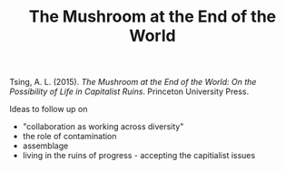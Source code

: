 ﻿---
backlinks:
- title: 'Orchestrating entangled relations to break the iron triangle: Observations
    from an LMS migration'
  url: /memex/sense/Design/role-of-relationships-breaking-the-iron-triangle.html
- title: Paper Summaries
  url: /memex/sense/Paper-Summaries/paper-summaries.html
title: The Mushroom at the End of the World
---
Tsing, A. L. (2015). *The Mushroom at the End of the World: On the Possibility of Life in Capitalist Ruins*. Princeton University Press.

Ideas to follow up on
- "collaboration as working across diversity"
- the role of contamination
- assemblage
- living in the ruins of progress - accepting the capitialist issues
